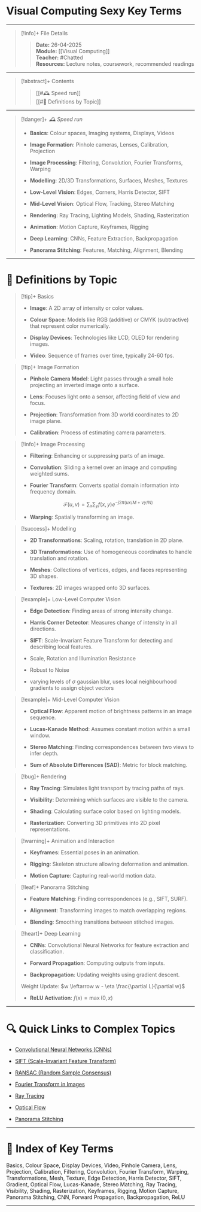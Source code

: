 # Visual Computing Sexy Key Terms

---

> [!info]+ File Details
> 
> > **Date:** 26-04-2025  
> > **Module:** [[Visual Computing]]  
> > **Teacher:** #Chatted  
> > **Resources:** Lecture notes, coursework, recommended readings

---

> [!abstract]+ Contents
> 
> > [[#🕰️ Speed run]]  
> > [[#🔢 Definitions by Topic]]

---

> [!danger]+ _🕰️ Speed run_
> 
> - **Basics**: Colour spaces, Imaging systems, Displays, Videos
>     
> - **Image Formation**: Pinhole cameras, Lenses, Calibration, Projection
>     
> - **Image Processing**: Filtering, Convolution, Fourier Transforms, Warping
>     
> - **Modelling**: 2D/3D Transformations, Surfaces, Meshes, Textures
>     
> - **Low-Level Vision**: Edges, Corners, Harris Detector, SIFT
>     
> - **Mid-Level Vision**: Optical Flow, Tracking, Stereo Matching
>     
> - **Rendering**: Ray Tracing, Lighting Models, Shading, Rasterization
>     
> - **Animation**: Motion Capture, Keyframes, Rigging
>     
> - **Deep Learning**: CNNs, Feature Extraction, Backpropagation
>     
> - **Panorama Stitching**: Features, Matching, Alignment, Blending
>     

---

# 🔢 Definitions by Topic

> [!tip]+ Basics
> 
> - **Image**: A 2D array of intensity or color values.
>     
> - **Colour Space**: Models like RGB (additive) or CMYK (subtractive) that represent color numerically.
>     
> - **Display Devices**: Technologies like LCD, OLED for rendering images.
>     
> - **Video**: Sequence of frames over time, typically 24-60 fps.
>     

> [!tip]+ Image Formation
> 
> - **Pinhole Camera Model**: Light passes through a small hole projecting an inverted image onto a surface.
>     
> - **Lens**: Focuses light onto a sensor, affecting field of view and focus.
>     
> - **Projection**: Transformation from 3D world coordinates to 2D image plane.
>     
> - **Calibration**: Process of estimating camera parameters.
>     

> [!info]+ Image Processing
> 
> - **Filtering**: Enhancing or suppressing parts of an image.
>     
> - **Convolution**: Sliding a kernel over an image and computing weighted sums.
>     
> - **Fourier Transform**: Converts spatial domain information into frequency domain.
>     
> 
> $$\mathcal{F}(u,v) = \sum_x \sum_y f(x,y) e^{-j2\pi (ux/M + vy/N)}$$
> - **Warping**: Spatially transforming an image.
>     

> [!success]+ Modelling
> 
> - **2D Transformations**: Scaling, rotation, translation in 2D plane.
>     
> - **3D Transformations**: Use of homogeneous coordinates to handle translation and rotation.
>     
> - **Meshes**: Collections of vertices, edges, and faces representing 3D shapes.
>     
> - **Textures**: 2D images wrapped onto 3D surfaces.
>     

> [!example]+ Low-Level Computer Vision
> 
> - **Edge Detection**: Finding areas of strong intensity change.
>     
> - **Harris Corner Detector**: Measures change of intensity in all directions.
>     
> - **SIFT**: Scale-Invariant Feature Transform for detecting and describing local features.
> - Scale, Rotation and Illumination Resistance 
> - Robust to Noise 
> - varying levels of $\sigma$ gaussian blur, uses local neighbourhood gradients to assign object vectors
>     

> [!example]+ Mid-Level Computer Vision
> 
> - **Optical Flow**: Apparent motion of brightness patterns in an image sequence.
>     
> - **Lucas-Kanade Method**: Assumes constant motion within a small window.
>     
> - **Stereo Matching**: Finding correspondences between two views to infer depth.
>     
> - **Sum of Absolute Differences (SAD)**: Metric for block matching.
>     

> [!bug]+ Rendering
> 
> - **Ray Tracing**: Simulates light transport by tracing paths of rays.
>     
> - **Visibility**: Determining which surfaces are visible to the camera.
>     
> - **Shading**: Calculating surface color based on lighting models.
>     
> - **Rasterization**: Converting 3D primitives into 2D pixel representations.
>     

> [!warning]+ Animation and Interaction
> 
> - **Keyframes**: Essential poses in an animation.
>     
> - **Rigging**: Skeleton structure allowing deformation and animation.
>     
> - **Motion Capture**: Capturing real-world motion data.
>     

> [!leaf]+ Panorama Stitching
> 
> - **Feature Matching**: Finding correspondences (e.g., SIFT, SURF).
>     
> - **Alignment**: Transforming images to match overlapping regions.
>     
> - **Blending**: Smoothing transitions between stitched images.
>     

> [!heart]+ Deep Learning
> 
> - **CNNs**: Convolutional Neural Networks for feature extraction and classification.
>     
> - **Forward Propagation**: Computing outputs from inputs.
>     
> - **Backpropagation**: Updating weights using gradient descent.
>     
> 
> Weight Update: $w \leftarrow w - \eta \frac{\partial L}{\partial w}$
> 
> - **ReLU Activation**: $f(x) = \max(0,x)$
>     

---

# 🔍 Quick Links to Complex Topics

- [Convolutional Neural Networks (CNNs)](https://en.wikipedia.org/wiki/Convolutional_neural_network)
    
- [SIFT (Scale-Invariant Feature Transform)](https://en.wikipedia.org/wiki/Scale-invariant_feature_transform)
    
- [RANSAC (Random Sample Consensus)](https://en.wikipedia.org/wiki/Random_sample_consensus)
    
- [Fourier Transform in Images](https://en.wikipedia.org/wiki/Fourier_transform)
    
- [Ray Tracing](https://en.wikipedia.org/wiki/Ray_tracing_\(graphics\))
    
- [Optical Flow](https://en.wikipedia.org/wiki/Optical_flow)
    
- [Panorama Stitching](https://en.wikipedia.org/wiki/Image_stitching)
    

---

# 🦜 Index of Key Terms

Basics, Colour Space, Display Devices, Video, Pinhole Camera, Lens, Projection, Calibration, Filtering, Convolution, Fourier Transform, Warping, Transformations, Mesh, Texture, Edge Detection, Harris Detector, SIFT, Gradient, Optical Flow, Lucas-Kanade, Stereo Matching, Ray Tracing, Visibility, Shading, Rasterization, Keyframes, Rigging, Motion Capture, Panorama Stitching, CNN, Forward Propagation, Backpropagation, ReLU

---

